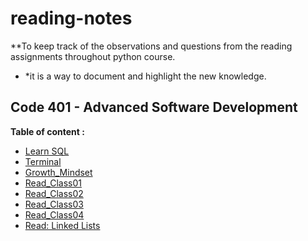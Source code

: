 # reading-notes
**To keep track of the observations and questions from the reading assignments throughout python course.

* *it is a way to document and highlight the new knowledge. 

## Code 401 - Advanced Software Development

**Table of content :**
- [Learn SQL]( https://amaniq88.github.io/reading-notes/MYSQL)
- [Terminal](https://amaniq88.github.io/reading-notes/Terminal)
- [Growth_Mindset](https://amaniq88.github.io/reading-notes/Growth_Mindset)
- [Read_Class01](https://amaniq88.github.io/reading-notes/Read_Class01)
- [Read_Class02](https://amaniq88.github.io/reading-notes/Read_Class_02)
- [Read_Class03](https://amaniq88.github.io/reading-notes/Read_Class03)
- [Read_Class04](https://amaniq88.github.io/reading-notes/Read_Class_04) 
- [Read: Linked Lists](https://amaniq88.github.io/reading-notes/Read_Class_05) 
